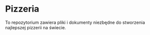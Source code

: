 # Pizzeria
To repozytorium zawiera pliki i dokumenty niezbędne do stworzenia najlepszej pizzerii na świecie.